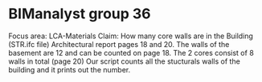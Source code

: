 # BIManalyst group 36
Focus area: LCA-Materials
Claim: How many core walls are in the Building (STR.ifc file)
Architectural report pages 18 and 20. The walls of the basement are 12 and can be counted on page 18. The 2 cores consist of 8 walls in total (page 20) 
Our script counts all the stucturals walls of the building and it prints out the number.
